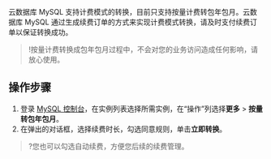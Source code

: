 
云数据库 MySQL 支持计费模式的转换，目前只支持按量计费转包年包月。云数据库 MySQL 通过生成续费订单的方式来实现计费模式转换，请及时支付续费订单以保证转换成功。

>!按量计费转换成包年包月过程中，不会对您的业务访问造成任何影响，请放心使用。

## 操作步骤
1. 登录 [MySQL 控制台](https://console.cloud.tencent.com/cdb)，在实例列表选择所需实例，在“操作”列选择**更多** > **按量转包年包月**。
2. 在弹出的对话框，选择续费时长，勾选同意规则，单击**立即转换**。
>?您也可以勾选自动续费，方便您后续的续费管理。
>

